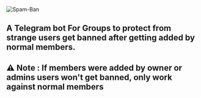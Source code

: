 ![Spam-Ban](https://telegra.ph/file/229ddde4bb54e32321a46.jpg)




## A Telegram bot For Groups to protect from strange users get banned after getting added by normal members.

## ⚠️ Note : If members were added by owner or admins users won't get banned, only work against normal members

